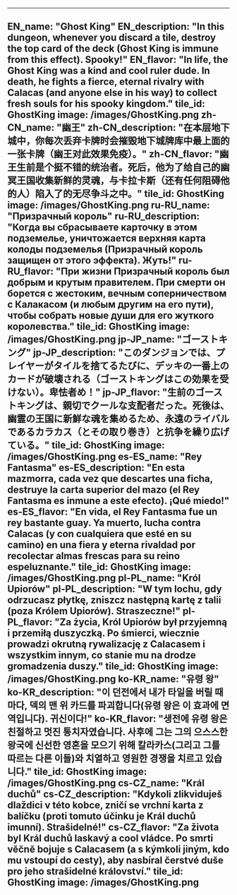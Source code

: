 ---

EN_name: "Ghost King"
EN_description: "In this dungeon, whenever you discard a tile, destroy the top card of the deck (Ghost King is immune from this effect).  Spooky!"
EN_flavor: "In life, the Ghost King was a kind and cool ruler dude. In death, he fights a fierce, eternal rivalry with Calacas (and anyone else in his way) to collect fresh souls for his spooky kingdom."
tile_id: GhostKing
image: /images/GhostKing.png
zh-CN_name: "幽王"
zh-CN_description: "在本层地下城中，你每次丢弃卡牌时会摧毁地下城牌库中最上面的一张卡牌（幽王对此效果免疫）。"
zh-CN_flavor: "幽王生前是个挺不错的统治者。死后，他为了给自己的幽冥王国收集新鲜的灵魂，与卡拉卡斯（还有任何阻碍他的人）陷入了的无尽争斗之中。"
tile_id: GhostKing
image: /images/GhostKing.png
ru-RU_name: "Призрачный король"
ru-RU_description: "Когда вы сбрасываете карточку в этом подземелье, уничтожается верхняя карта колоды подземелья (Призрачный король защищен от этого эффекта). Жуть!"
ru-RU_flavor: "При жизни Призрачный король был добрым и крутым правителем. При смерти он борется с жестоким, вечным соперничеством с Калакасом (и любым другим на его пути), чтобы собрать новые души для его жуткого королевства."
tile_id: GhostKing
image: /images/GhostKing.png
jp-JP_name: "ゴーストキング"
jp-JP_description: "このダンジョンでは、プレイヤーがタイルを捨てるたびに、デッキの一番上のカードが破壊される（ゴーストキングはこの効果を受けない）。卑怯者め！"
jp-JP_flavor: "生前のゴーストキングは、親切でクールな支配者だった。死後は、幽霊の王国に新鮮な魂を集めるため、永遠のライバルであるカラカス（とその取り巻き）と抗争を繰り広げている。"
tile_id: GhostKing
image: /images/GhostKing.png
es-ES_name: "Rey Fantasma"
es-ES_description: "En esta mazmorra, cada vez que descartes una ficha, destruye la carta superior del mazo (el Rey Fantasma es inmune a este efecto). ¡Qué miedo!"
es-ES_flavor: "En vida, el Rey Fantasma fue un rey bastante guay. Ya muerto, lucha contra Calacas (y con cualquiera que esté en su camino) en una fiera y eterna rivaldad por recolectar almas frescas para su reino espeluznante."
tile_id: GhostKing
image: /images/GhostKing.png
pl-PL_name: "Król Upiorów"
pl-PL_description: "W tym lochu, gdy odrzucasz płytkę, zniszcz następną kartę z talii (poza Królem Upiorów). Straszeczne!"
pl-PL_flavor: "Za życia, Król Upiorów był przyjemną i przemiłą duszyczką. Po śmierci, wiecznie prowadzi okrutną rywalizację z Calacasem i wszystkim innym, co stanie mu na drodze gromadzenia duszy."
tile_id: GhostKing
image: /images/GhostKing.png
ko-KR_name: "유령 왕"
ko-KR_description: "이 던전에서 내가 타일을 버릴 때마다, 덱의 맨 위 카드를 파괴합니다(유령 왕은 이 효과에 면역입니다). 귀신이다!"
ko-KR_flavor: "생전에 유령 왕은 친절하고 멋진 통치자였습니다. 사후에 그는 그의 으스스한 왕국에 신선한 영혼을 모으기 위해 칼라카스(그리고 그를 따르는 다른 이들)와 치열하고 영원한 경쟁을 치르고 있습니다."
tile_id: GhostKing
image: /images/GhostKing.png
cs-CZ_name: "Král duchů"
cs-CZ_description: "Kdykoli zlikviduješ dlaždici v této kobce, zničí se vrchní karta z balíčku (proti tomuto účinku je Král duchů imunní). Strašidelné!"
cs-CZ_flavor: "Za života byl Král duchů laskavý a cool vládce. Po smrti věčně bojuje s Calacasem (a s kýmkoli jiným, kdo mu vstoupí do cesty), aby nasbíral čerstvé duše pro jeho strašidelné království."
tile_id: GhostKing
image: /images/GhostKing.png
---